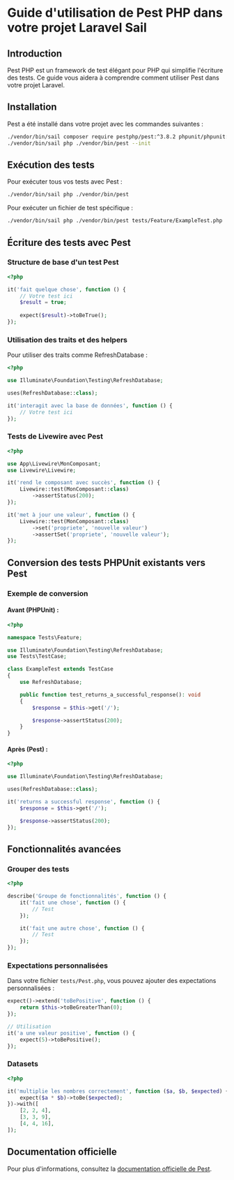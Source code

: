 # Guide d'utilisation de Pest PHP dans votre projet Laravel Sail

## Introduction

Pest PHP est un framework de test élégant pour PHP qui simplifie l'écriture des tests. Ce guide vous aidera à comprendre comment utiliser Pest dans votre projet Laravel.

## Installation

Pest a été installé dans votre projet avec les commandes suivantes :

```bash
./vendor/bin/sail composer require pestphp/pest:^3.8.2 phpunit/phpunit:11.5.15 --dev
./vendor/bin/sail php ./vendor/bin/pest --init
```

## Exécution des tests

Pour exécuter tous vos tests avec Pest :

```bash
./vendor/bin/sail php ./vendor/bin/pest
```

Pour exécuter un fichier de test spécifique :

```bash
./vendor/bin/sail php ./vendor/bin/pest tests/Feature/ExampleTest.php
```

## Écriture des tests avec Pest

### Structure de base d'un test Pest

```php
<?php

it('fait quelque chose', function () {
    // Votre test ici
    $result = true;
    
    expect($result)->toBeTrue();
});
```

### Utilisation des traits et des helpers

Pour utiliser des traits comme RefreshDatabase :

```php
<?php

use Illuminate\Foundation\Testing\RefreshDatabase;

uses(RefreshDatabase::class);

it('interagit avec la base de données', function () {
    // Votre test ici
});
```

### Tests de Livewire avec Pest

```php
<?php

use App\Livewire\MonComposant;
use Livewire\Livewire;

it('rend le composant avec succès', function () {
    Livewire::test(MonComposant::class)
        ->assertStatus(200);
});

it('met à jour une valeur', function () {
    Livewire::test(MonComposant::class)
        ->set('propriete', 'nouvelle valeur')
        ->assertSet('propriete', 'nouvelle valeur');
});
```

## Conversion des tests PHPUnit existants vers Pest

### Exemple de conversion

#### Avant (PHPUnit) :

```php
<?php

namespace Tests\Feature;

use Illuminate\Foundation\Testing\RefreshDatabase;
use Tests\TestCase;

class ExampleTest extends TestCase
{
    use RefreshDatabase;

    public function test_returns_a_successful_response(): void
    {
        $response = $this->get('/');

        $response->assertStatus(200);
    }
}
```

#### Après (Pest) :

```php
<?php

use Illuminate\Foundation\Testing\RefreshDatabase;

uses(RefreshDatabase::class);

it('returns a successful response', function () {
    $response = $this->get('/');

    $response->assertStatus(200);
});
```

## Fonctionnalités avancées

### Grouper des tests

```php
<?php

describe('Groupe de fonctionnalités', function () {
    it('fait une chose', function () {
        // Test
    });

    it('fait une autre chose', function () {
        // Test
    });
});
```

### Expectations personnalisées

Dans votre fichier `tests/Pest.php`, vous pouvez ajouter des expectations personnalisées :

```php
expect()->extend('toBePositive', function () {
    return $this->toBeGreaterThan(0);
});

// Utilisation
it('a une valeur positive', function () {
    expect(5)->toBePositive();
});
```

### Datasets

```php
<?php

it('multiplie les nombres correctement', function ($a, $b, $expected) {
    expect($a * $b)->toBe($expected);
})->with([
    [2, 2, 4],
    [3, 3, 9],
    [4, 4, 16],
]);
```

## Documentation officielle

Pour plus d'informations, consultez la [documentation officielle de Pest](https://pestphp.com/docs).

